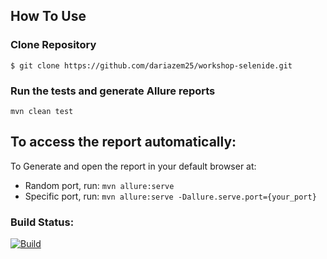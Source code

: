 ## **How To Use**
### **Clone Repository**
`$ git clone https://github.com/dariazem25/workshop-selenide.git`

### **Run the tests and generate Allure reports**
`mvn clean test`

## To access the report automatically:
To Generate and open the report in your default browser at:
+ Random port, run: `mvn allure:serve`
+ Specific port, run: `mvn allure:serve -Dallure.serve.port={your_port}`


### Build Status:
[![Build](https://github.com/dariazem25/workshop-selenide/actions/workflows/main.yml/badge.svg)](https://github.com/dariazem25/workshop-selenide/actions/workflows/main.yml)

